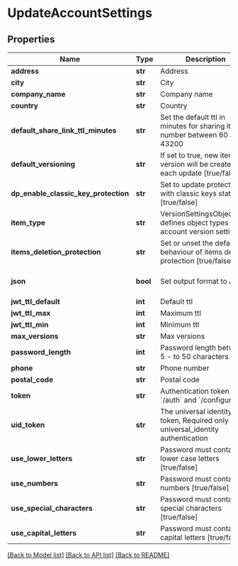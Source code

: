 # UpdateAccountSettings

## Properties
Name | Type | Description | Notes
------------ | ------------- | ------------- | -------------
**address** | **str** | Address | [optional] 
**city** | **str** | City | [optional] 
**company_name** | **str** | Company name | [optional] 
**country** | **str** | Country | [optional] 
**default_share_link_ttl_minutes** | **str** | Set the default ttl in minutes for sharing item number between 60 and 43200 | [optional] 
**default_versioning** | **str** | If set to true, new item version will be created on each update [true/false] | [optional] 
**dp_enable_classic_key_protection** | **str** | Set to update protection with classic keys state [true/false] | [optional] 
**item_type** | **str** | VersionSettingsObjectType defines object types for account version settings | [optional] 
**items_deletion_protection** | **str** | Set or unset the default behaviour of items deletion protection [true/false] | [optional] 
**json** | **bool** | Set output format to JSON | [optional] [default to False]
**jwt_ttl_default** | **int** | Default ttl | [optional] 
**jwt_ttl_max** | **int** | Maximum ttl | [optional] 
**jwt_ttl_min** | **int** | Minimum ttl | [optional] 
**max_versions** | **str** | Max versions | [optional] 
**password_length** | **int** | Password length between 5 - to 50 characters | [optional] 
**phone** | **str** | Phone number | [optional] 
**postal_code** | **str** | Postal code | [optional] 
**token** | **str** | Authentication token (see &#x60;/auth&#x60; and &#x60;/configure&#x60;) | [optional] 
**uid_token** | **str** | The universal identity token, Required only for universal_identity authentication | [optional] 
**use_lower_letters** | **str** | Password must contain lower case letters [true/false] | [optional] 
**use_numbers** | **str** | Password must contain numbers [true/false] | [optional] 
**use_special_characters** | **str** | Password must contain special characters [true/false] | [optional] 
**use_capital_letters** | **str** | Password must contain capital letters [true/false] | [optional] 

[[Back to Model list]](../README.md#documentation-for-models) [[Back to API list]](../README.md#documentation-for-api-endpoints) [[Back to README]](../README.md)


